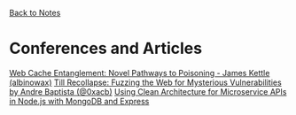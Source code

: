 [Back to Notes](../index)

# Conferences and Articles

[Web Cache Entanglement: Novel Pathways to Poisoning - James Kettle (albinowax)](1)
[Till Recollapse: Fuzzing the Web for Mysterious Vulnerabilities by Andre Baptista (@0xacb)](2)
[Using Clean Architecture for Microservice APIs in Node.js with MongoDB and Express](3)

